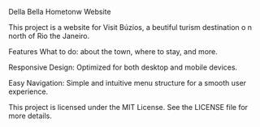 Della Bella Hometonw Website

This project is a website for Visit Búzios, a beutiful turism destination o n north of Rio the Janeiro.

Features
What to do: about the town, where to stay, and more.

Responsive Design: Optimized for both desktop and mobile devices.

Easy Navigation: Simple and intuitive menu structure for a smooth user experience.

This project is licensed under the MIT License. See the LICENSE file for more details.